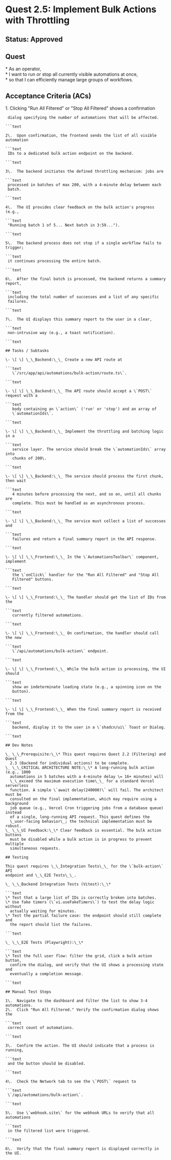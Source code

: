 # Quest 2.5: Implement Bulk Actions with Throttling

## Status: Approved

## Quest

\* As an operator,  
\* I want to run or stop all currently visible automations at once,  
\* so that I can efficiently manage large groups of workflows.

## Acceptance Criteria (ACs)

1\.  Clicking "Run All Filtered" or "Stop All Filtered" shows a confirmation

```text
 dialog specifying the number of automations that will be affected.

```text

2\.  Upon confirmation, the frontend sends the list of all visible automation

```text
 IDs to a dedicated bulk action endpoint on the backend.

```text

3\.  The backend initiates the defined throttling mechanism: jobs are

```text
 processed in batches of max 200, with a 4-minute delay between each
 batch.

```text

4\.  The UI provides clear feedback on the bulk action's progress (e.g.,

```text
 "Running batch 1 of 5... Next batch in 3:59...").

```text

5\.  The backend process does not stop if a single workflow fails to trigger;

```text
 it continues processing the entire batch.

```text

6\.  After the final batch is processed, the backend returns a summary report,

```text
 including the total number of successes and a list of any specific
 failures.

```text

7\.  The UI displays this summary report to the user in a clear,

```text
 non-intrusive way (e.g., a toast notification).

```text

## Tasks / Subtasks

\- \[ \] \_\_Backend:\_\_ Create a new API route at

```text
   \`/src/app/api/automations/bulk-action/route.ts\`.

```text

\- \[ \] \_\_Backend:\_\_ The API route should accept a \`POST\` request with a

```text
   body containing an \`action\` ('run' or 'stop') and an array of
   \`automationIds\`.

```text

\- \[ \] \_\_Backend:\_\_ Implement the throttling and batching logic in a

```text
   service layer. The service should break the \`automationIds\` array into
   chunks of 200\.

```text

\- \[ \] \_\_Backend:\_\_ The service should process the first chunk, then wait

```text
   4 minutes before processing the next, and so on, until all chunks are
   complete. This must be handled as an asynchronous process.

```text

\- \[ \] \_\_Backend:\_\_ The service must collect a list of successes and

```text
   failures and return a final summary report in the API response.

```text

\- \[ \] \_\_Frontend:\_\_ In the \`AutomationsToolbar\` component, implement

```text
   the \`onClick\` handler for the "Run All Filtered" and "Stop All
   Filtered" buttons.

```text

\- \[ \] \_\_Frontend:\_\_ The handler should get the list of IDs from the

```text
   currently filtered automations.

```text

\- \[ \] \_\_Frontend:\_\_ On confirmation, the handler should call the new

```text
   \`/api/automations/bulk-action\` endpoint.

```text

\- \[ \] \_\_Frontend:\_\_ While the bulk action is processing, the UI should

```text
   show an indeterminate loading state (e.g., a spinning icon on the
   button).

```text

\- \[ \] \_\_Frontend:\_\_ When the final summary report is received from the

```text
   backend, display it to the user in a \`shadcn/ui\` Toast or Dialog.

```text

## Dev Notes

\_ \_\_Prerequisite:\_\* This quest requires Quest 2.2 (Filtering) and Quest
  2.3 (Backend for individual actions) to be complete.
\_ \_\_CRITICAL ARCHITECTURE NOTE:\_\* A long-running bulk action (e.g., 1000
  automations in 5 batches with a 4-minute delay \= 16+ minutes) will
  \_\_exceed the maximum execution time\_\_ for a standard Vercel serverless
  function. A simple \`await delay(240000)\` will fail. The architect must be
  consulted on the final implementation, which may require using a background
  job queue (e.g., Vercel Cron triggering jobs from a database queue) instead
  of a single, long-running API request. This quest defines the
  \_user-facing behavior\_; the technical implementation must be robust.
\_ \_\_UI Feedback:\_\* Clear feedback is essential. The bulk action buttons
  must be disabled while a bulk action is in progress to prevent multiple
  simultaneous requests.

## Testing

This quest requires \_\_Integration Tests\_\_ for the \`bulk-action\` API
endpoint and \_\_E2E Tests\_\_.

\_ \_\_Backend Integration Tests (Vitest):\_\*  

```text
\* Test that a large list of IDs is correctly broken into batches.  
\* Use fake timers (\`vi.useFakeTimers\`) to test the delay logic without
  actually waiting for minutes.
\* Test the partial failure case: the endpoint should still complete and
  the report should list the failures.

```text

\_ \_\_E2E Tests (Playwright):\_\*  

```text
\* Test the full user flow: filter the grid, click a bulk action button,
  confirm the dialog, and verify that the UI shows a processing state and
  eventually a completion message.

```text

## Manual Test Steps  

1\.  Navigate to the dashboard and filter the list to show 3-4 automations.  
2\.  Click "Run All Filtered." Verify the confirmation dialog shows the

```text
 correct count of automations.

```text

3\.  Confirm the action. The UI should indicate that a process is running,

```text
 and the button should be disabled.

```text

4\.  Check the Network tab to see the \`POST\` request to

```text
 \`/api/automations/bulk-action\`.

```text

5\.  Use \`webhook.site\` for the webhook URLs to verify that all automations

```text
 in the filtered list were triggered.

```text

6\.  Verify that the final summary report is displayed correctly in the UI.
